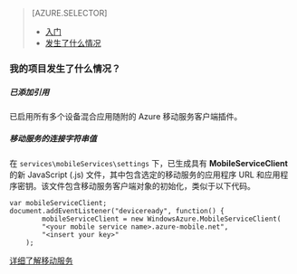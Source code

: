 <properties title="移动服务入门" pageTitle="" metaKeywords="Azure, Getting Started, Mobile Services" description="" services="mobile-services" documentationCenter="" authors="ghogen, kempb" />
<tags ms.service="mobile-services"
    ms.date=""
    wacn.date=""
    />

<tags ms.service="mobile-services" ms.workload="web" ms.tgt_pltfrm="na" ms.devlang="na" ms.topic="article" ms.date="10/8/2014" ms.author="ghogen, kempb"></tags>

> [AZURE.SELECTOR]
>
> -   [入门][入门]
> -   [发生了什么情况][发生了什么情况]

### <span id="whathappened">我的项目发生了什么情况？</span>

##### 已添加引用

已启用所有多个设备混合应用随附的 Azure 移动服务客户端插件。

##### 移动服务的连接字符串值

在 `services\mobileServices\settings` 下，已生成具有 **MobileServiceClient** 的新 JavaScript (.js) 文件，其中包含选定的移动服务的应用程序 URL 和应用程序密钥。该文件包含移动服务客户端对象的初始化，类似于以下代码。

    var mobileServiceClient;
    document.addEventListener("deviceready", function() {
            mobileServiceClient = new WindowsAzure.MobileServiceClient(
            "<your mobile service name>.azure-mobile.net",
            "<insert your key>"
        );

[详细了解移动服务][详细了解移动服务]

  [入门]: /zh-cn/documentation/articles/vs-mobile-services-cordova-getting-started/
  [发生了什么情况]: /zh-cn/documentation/articles/vs-mobile-services-cordova-what-happened/
  [详细了解移动服务]: http://www.windowsazure.cn/manage/services/mobile-services/
